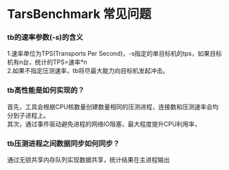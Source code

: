 # TarsBenchmark 常见问题

### tb的速率参数(-s)的含义

1.速率单位为TPS(Transports Per Second)，-s指定的单目标机的tps，如果目标机有n台，统计的TPS=速率*n<br/>
2.如果不指定压测速率，tb将尽最大能力向目标机发起冲击。

### tb高性能是如何实现的？

首先，工具会根据CPU核数量创建数量相同的压测进程，连接数和压测速率会均分到子进程上。<br/>
其次，通过事件驱动避免进程的网络IO阻塞，最大程度提升CPU利用率，

### tb压测进程之间数据同步如何同步？

通过无锁共享内存队列实现数据共享，统计结果在主进程输出

